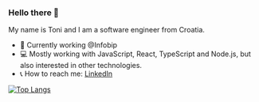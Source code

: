 ### Hello there 👋

My name is Toni and I am a software engineer from Croatia. 

- 🔨 Currently working @Infobip
- 💻 Mostly working with JavaScript, React, TypeScript and Node.js, but also interested in other technologies.
- 📞 How to reach me: [LinkedIn](https://www.linkedin.com/in/toni-margan/)

[![Top Langs](https://github-readme-stats.vercel.app/api/top-langs/?username=tonimrga)](https://github.com/anuraghazra/github-readme-stats)

